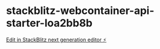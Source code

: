 # stackblitz-webcontainer-api-starter-loa2bb8b

[Edit in StackBlitz next generation editor ⚡️](https://stackblitz.com/~/github.com/dossantosjeremy/stackblitz-webcontainer-api-starter-loa2bb8b)